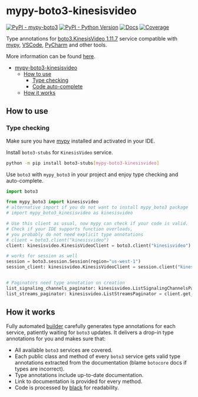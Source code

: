 # mypy-boto3-kinesisvideo

[![PyPI - mypy-boto3](https://img.shields.io/pypi/v/mypy-boto3.svg?color=blue&style=for-the-badge)](https://pypi.org/project/mypy-boto3)
[![PyPI - Python Version](https://img.shields.io/pypi/pyversions/mypy-boto3.svg?color=blue&style=for-the-badge)](https://pypi.org/project/mypy-boto3)
[![Docs](https://img.shields.io/readthedocs/mypy-boto3.svg?color=blue&style=for-the-badge)](https://mypy-boto3.readthedocs.io/)
[![Coverage](https://img.shields.io/codecov/c/github/vemel/mypy_boto3?style=for-the-badge)](https://codecov.io/gh/vemel/mypy_boto3)

Type annotations for
[boto3.KinesisVideo 1.11.7](https://boto3.amazonaws.com/v1/documentation/api/1.11.7/reference/services/kinesisvideo.html#KinesisVideo) service
compatible with [mypy](https://github.com/python/mypy), [VSCode](https://code.visualstudio.com/),
[PyCharm](https://www.jetbrains.com/pycharm/) and other tools.

More information can be found [here](https://vemel.github.io/mypy_boto3/).

- [mypy-boto3-kinesisvideo](#mypy-boto3-kinesisvideo)
  - [How to use](#how-to-use)
    - [Type checking](#type-checking)
    - [Code auto-complete](#code-auto-complete)
  - [How it works](#how-it-works)

## How to use

### Type checking

Make sure you have [mypy](https://github.com/python/mypy) installed and activated in your IDE.

Install `boto3-stubs` for `KinesisVideo` service.

```bash
python -m pip install boto3-stubs[mypy-boto3-kinesisvideo]
```

Use `boto3` with `mypy_boto3` in your project and enjoy type checking and auto-complete.

```python
import boto3

from mypy_boto3 import kinesisvideo
# alternative import if you do not want to install mypy_boto3 package
# import mypy_boto3_kinesisvideo as kinesisvideo

# Use this client as usual, now mypy can check if your code is valid.
# Check if your IDE supports function overloads,
# you probably do not need explicit type annotations
# client = boto3.client("kinesisvideo")
client: kinesisvideo.KinesisVideoClient = boto3.client("kinesisvideo")

# works for session as well
session = boto3.session.Session(region="us-west-1")
session_client: kinesisvideo.KinesisVideoClient = session.client("kinesisvideo")


# Paginators need type annotation on creation
list_signaling_channels_paginator: kinesisvideo.ListSignalingChannelsPaginator = client.get_paginator("list_signaling_channels")
list_streams_paginator: kinesisvideo.ListStreamsPaginator = client.get_paginator("list_streams")
```

## How it works

Fully automated [builder](https://github.com/vemel/mypy_boto3) carefully generates
type annotations for each service, patiently waiting for `boto3` updates. It delivers
a drop-in type annotations for you and makes sure that:

- All available `boto3` services are covered.
- Each public class and method of every `boto3` service gets valid type annotations
  extracted from the documentation (blame `botocore` docs if types are incorrect).
- Type annotations include up-to-date documentation.
- Link to documentation is provided for every method.
- Code is processed by [black](https://github.com/psf/black) for readability.